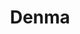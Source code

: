 --- 
title: "Denma"
publishdate: "2018-12-27T16:48:46+02:00"
src: "https://365manga.net/manga/denma"
image: "https://data.365manga.net/images/thumbnails/32687-denma.jpg"
description: " Denma manga summary: Poisonjoint Scanlations Dyke was once a terrifying villain with the power of Quanx. One day he accidentally agrees with a contract to work the delivery service company Silver Quick five years in return for his debt being cleaned, and then he was knocked out. When he wakes up, he is stuck inside a body of a 12 year old boy. Now he is working as part of…"
---